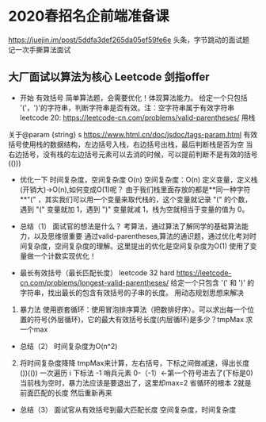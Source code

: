 # 2020春招名企前端准备课
https://juejin.im/post/5ddfa3def265da05ef59fe6e
头条，字节跳动的面试题
记一次手撕算法面试
## 大厂面试以算法为核心 Leetcode 剑指offer

- 开始 有效括号 简单算法题，会需要优化！体现算法能力。
给定一个只包括 '('，')'的字符串，判断字符串是否有效。注：空字符串属于有效字符串
leetcode 20:
https://leetcode-cn.com/problems/valid-parentheses/
用栈

关于@param {string} s
https://www.html.cn/doc/jsdoc/tags-param.html
 有效括号使用栈的数据结构，左边括号入栈，右边括号出栈，最后判断栈是否为空
 当右边括号，没有栈的左边括号元素可以去消的时候，可以提前判断不是有效的括号
 (()))
- 优化一下
时间复杂度，空间复杂度
 O(n)
 空间复杂度：O(n)
 定义变量，定义栈(开销大)->O(n),如何变成O(1)呢？
 由于我们栈里面存放的都是**同一种字符 **"(" ，其实我们可以用一个变量来取代栈的，这个变量就记录 "(" 的个数，遇到 "(" 变量就加 1，遇到 ")" 变量就减 1，栈为空就相当于变量的值为 0。
- 总结（1）
面试官的想法是什么？
考算法，通过算法了解同学的基础算法能力，以及思维很重要
通过valid-parentheses,算法的通识题，通过优化考对时间复杂度，空间复杂度的理解。这里提出的优化是空间复杂度为O(1)
使用了变量做一个计数实现优化！

- 最长有效括号（最长匹配长度）
leetcode 32 hard
https://leetcode-cn.com/problems/longest-valid-parentheses/
给定一个只包含 '(' 和 ')' 的字符串，找出最长的包含有效括号的子串的长度。
用动态规划思想来解决
1. 暴力法
使用嵌套循环：使用冒泡排序算法（把数排好序）。可以求出每一个位置的符号(外层循环)，它的最大有效括号长度(内层循环)是多少？tmpMax
求一个max
- 总结（2）
时间复杂度为O(n^2)
2. 将时间复杂度降降
tmpMax来计算，左右括号，下标之间做减速，得出长度
())(())
一次遍历 i 下标法
-1 哨兵元素 0-（-1）<-第一个符号进去了(下标是0)
当前栈为空时，暴力法应该是要退出了，这里却max=2 省循环的根本
2就是前面匹配的长度 然后重新再来

- 总结（3）
面试官从有效括号到最大匹配长度
空间复杂度，时间复杂度